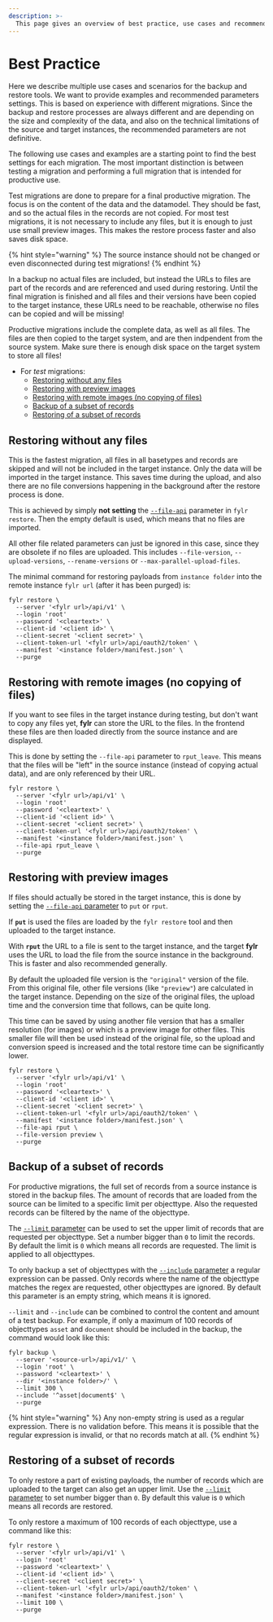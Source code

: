 ```yaml
---
description: >-
  This page gives an overview of best practice, use cases and recommended parameters for the backup and restore tools
---
```


# Best Practice

Here we describe multiple use cases and scenarios for the backup and restore tools. We want to provide examples and recommended parameters settings. This is based on experience with different migrations. Since the backup and restore processes are always different and are depending on the size and complexity of the data, and also on the technical limitations of the source and target instances, the recommended parameters are not definitive.

The following use cases and examples are a starting point to find the best settings for each migration. The most important distinction is between testing a migration and performing a full migration that is intended for productive use.

Test migrations are done to prepare for a final productive migration. The focus is on the content of the data and the datamodel. They should be fast, and so the actual files in the records are not copied. For most test migrations, it is not necessary to include any files, but it is enough to just use small preview images. This makes the restore process faster and also saves disk space.

{% hint style="warning" %}
The source instance should not be changed or even disconnected during test migrations!
{% endhint %}

In a backup no actual files are included, but instead the URLs to files are part of the records and are referenced and used during restoring. Until the final migration is finished and all files and their versions have been copied to the target instance, these URLs need to be reachable, otherwise no files can be copied and will be missing!

Productive migrations include the complete data, as well as all files. The files are then copied to the target system, and are then indpendent from the source system. Make sure there is enough disk space on the target system to store all files!

* For *test* migrations:
  * [Restoring without any files](#restoring-without-any-files)
  * [Restoring with preview images](#restoring-with-preview-images)
  * [Restoring with remote images (no copying of files)](#restoring-with-remote-images-no-copying-of-files)
  * [Backup of a subset of records](#backup-of-a-subset-of-records)
  * [Restoring of a subset of records](#restoring-of-a-subset-of-records)

<!--
* For *productive* migrations:
  * [Backup and restoring including user passwords](#backup-and-restoring-including-user-passwords)
  * [Restoring with files (all files are copied)](#restoring-with-files-all-files-are-copied)
  * [Full migration](#full-migration)
-->

## Restoring without any files

This is the fastest migration, all files in all basetypes and records are skipped and will not be included in the target instance. Only the data will be imported in the target instance. This saves time during the upload, and also there are no file conversions happening in the background after the restore process is done.

This is achieved by simply **not setting** the [`--file-api`](restore.md#file-api) parameter in `fylr restore`. Then the empty default is used, which means that no files are imported.

All other file related parameters can just be ignored in this case, since they are obsolete if no files are uploaded. This includes `--file-version`, `--upload-versions`, `--rename-versions` or `--max-parallel-upload-files`.

The minimal command for restoring payloads from `instance folder` into the remote instance `fylr url` (after it has been purged) is:

```
fylr restore \
  --server '<fylr url>/api/v1' \
  --login 'root'
  --password '<cleartext>' \
  --client-id '<client id>' \
  --client-secret '<client secret>' \
  --client-token-url '<fylr url>/api/oauth2/token' \
  --manifest '<instance folder>/manifest.json' \
  --purge
```

## Restoring with remote images (no copying of files)

If you want to see files in the target instance during testing, but don't want to copy any files yet, **fylr** can store the URL to the files. In the frontend these files are then loaded directly from the source instance and are displayed.

This is done by setting the `--file-api` parameter to `rput_leave`. This means that the files will be "left" in the source instance (instead of copying actual data), and are only referenced by their URL.

<!--
todo

* werden bei rput_leave versionen berechnet?
* hat upload-versions irgendeinen einfluss?

-->


```
fylr restore \
  --server '<fylr url>/api/v1' \
  --login 'root'
  --password '<cleartext>' \
  --client-id '<client id>' \
  --client-secret '<client secret>' \
  --client-token-url '<fylr url>/api/oauth2/token' \
  --manifest '<instance folder>/manifest.json' \
  --file-api rput_leave \
  --purge
```


## Restoring with preview images

If files should actually be stored in the target instance, this is done by setting the [`--file-api` parameter](restore.md#file-api) to `put` or `rput`.

If **`put`** is used the files are loaded by the `fylr restore` tool and then uploaded to the target instance.

With **`rput`** the URL to a file is sent to the target instance, and the target **fylr** uses the URL to load the file from the source instance in the background. This is faster and also recommended generally.

By default the uploaded file version is the `"original"` version of the file. From this original file, other file versions (like `"preview"`) are calculated in the target instance. Depending on the size of the original files, the upload time and the conversion time that follows, can be quite long.

This time can be saved by using another file version that has a smaller resolution (for images) or which is a preview image for other files. This smaller file will then be used instead of the original file, so the upload and conversion speed is increased and the total restore time can be significantly lower.

```
fylr restore \
  --server '<fylr url>/api/v1' \
  --login 'root'
  --password '<cleartext>' \
  --client-id '<client id>' \
  --client-secret '<client secret>' \
  --client-token-url '<fylr url>/api/oauth2/token' \
  --manifest '<instance folder>/manifest.json' \
  --file-api rput \
  --file-version preview \
  --purge
```

## Backup of a subset of records

For productive migrations, the full set of records from a source instance is stored in the backup files. The amount of records that are loaded from the source can be limited to a specific limit per objecttype. Also the requested records can be filtered by the name of the objecttype.

The [`--limit` parameter](backup.md#limit) can be used to set the upper limit of records that are requested per objecttype. Set a number bigger than `0` to limit the records. By default the limit is `0` which means all records are requested. The limit is applied to all objecttypes.

To only backup a set of objecttypes with the [`--include` parameter](backup.md#include) a regular expression can be passed. Only records where the name of the objecttype matches the regex are requested, other objecttypes are ignored. By default this parameter is an empty string, which means it is ignored.


<!--
todo clarify:

* does --include only apply to objecttypes that are in search?

-->


`--limit` and `--include` can be combined to control the content and amount of a test backup. For example, if only a maximum of 100 records of objecttypes `asset` and `document` should be included in the backup, the command would look like this:

```
fylr backup \
  --server '<source-url>/api/v1/' \
  --login 'root' \
  --password '<cleartext>' \
  --dir '<instance folder>/' \
  --limit 300 \
  --include '^asset|document$' \
  --purge
```

{% hint style="warning" %}
Any non-empty string is used as a regular expression. There is no validation before. This means it is possible that the regular expression is invalid, or that no records match at all.
{% endhint %}

## Restoring of a subset of records

To only restore a part of existing payloads, the number of records which are uploaded to the target can also get an upper limit. Use the [`--limit` parameter](restore.md#limit) to set number bigger than `0`. By default this value is `0` which means all records are restored.

To only restore a maximum of 100 records of each objecttype, use a command like this:

```
fylr restore \
  --server '<fylr url>/api/v1' \
  --login 'root'
  --password '<cleartext>' \
  --client-id '<client id>' \
  --client-secret '<client secret>' \
  --client-token-url '<fylr url>/api/oauth2/token' \
  --manifest '<instance folder>/manifest.json' \
  --limit 100 \
  --purge
```

<!-- ## Backup and restoring including user passwords -->

<!-- todo -->


<!-- ## Restoring with files (all files are copied) -->

<!-- todo -->


<!-- ## Full migration -->

<!-- todo -->


<!-- # Known problems and solutions -->

<!-- todo -->
